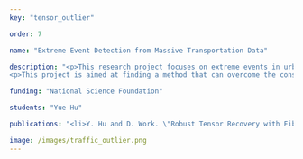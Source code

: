 ```yaml
---
key: "tensor_outlier"

order: 7

name: "Extreme Event Detection from Massive Transportation Data"

description: "<p>This research project focuses on extreme events in urban transportation systems. Motivated by fast urbanization and increasing frequency of extreme weather events,  the need for methods to quantify infrastructure performance and resilience at city scales has become a priority. The research on extreme events can be greatly aided by high volume of empirical data collected recent years, such as the large taxi dataset published by New York city, or Waze app dataset collected in Nashville. Data may of course be sparse and is in some cases masked. However, the sheer volumn of data from various sources provides an underexploited starting point to understand how transportation systems respond to distuptions. 
<p>This project is aimed at finding a method that can overcome the constraints in high volume traffic data, and identify ''extreme'' behaviors from ''regular'' behaviors. Exploiting the regular patterns can be of help, which means we can rearrange the traffic data into higher dimensions. The porpose of the project is to develop a reliable algorithm to analysis the massive city traffic data in tensor format, and give a better insight on traffic pattern and extreme event behavior."

funding: "National Science Foundation"

students: "Yue Hu"

publications: "<li>Y. Hu and D. Work. \"Robust Tensor Recovery with Fiber Outliers for Traffic Events.\" submitted to  <em>ACM Transactions on Knowledge Discovery from Data (TKDD)</em>, 2019(under review). <strong>Download: </strong><a href='https://arxiv.org/abs/1908.10198'>preprint</a>.</li>"

image: /images/traffic_outlier.png
---
```


